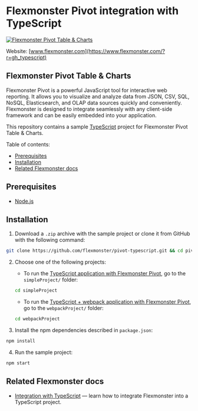 # Flexmonster Pivot integration with TypeScript
[![Flexmonster Pivot Table & Charts](https://cdn.flexmonster.com/landing.png)](https://www.flexmonster.com/?r=gh_typescript)

Website: [www.flexmonster.com](https://www.flexmonster.com/?r=gh_typescript)

## Flexmonster Pivot Table & Charts

Flexmonster Pivot is a powerful JavaScript tool for interactive web reporting. It allows you to visualize and analyze data from JSON, CSV, SQL, NoSQL, Elasticsearch, and OLAP data sources quickly and conveniently. Flexmonster is designed to integrate seamlessly with any client-side framework and can be easily embedded into your application.

This repository contains a sample [TypeScript](https://www.typescriptlang.org/) project for Flexmonster Pivot Table & Charts.

Table of contents:

- [Prerequisites](#prerequisites)
- [Installation](#installation)
- [Related Flexmonster docs](#related-flexmonster-docs)

## Prerequisites

- [Node.js](https://nodejs.org/en/)

## Installation

1. Download a `.zip` archive with the sample project or clone it from GitHub with the following command:

```bash
git clone https://github.com/flexmonster/pivot-typescript.git && cd pivot-typescript
```

2. Choose one of the following projects:

    - To run the [TypeScript application with Flexmonster Pivot](https://github.com/flexmonster/pivot-typescript/tree/master/simpleProject), go to the `simpleProject/` folder:
    ```bash
    cd simpleProject
    ```
    
    - To run the [TypeScript + webpack application with Flexmonster Pivot](https://github.com/flexmonster/pivot-typescript/tree/master/webpackProject), go to the `webpackProject/` folder:
    ```bash
    cd webpackProject
    ```

3. Install the npm dependencies described in `package.json`:

```bash
npm install
```

4. Run the sample project:

```bash
npm start 
```

## Related Flexmonster docs

- [Integration with TypeScript](https://www.flexmonster.com/doc/integration-with-typescript/?r=gh_typescript) — learn how to integrate Flexmonster into a TypeScript project.
